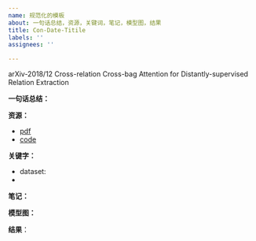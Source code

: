 ```yaml
---
name: 规范化的模板
about: 一句话总结，资源，关键词，笔记，模型图，结果
title: Con-Date-Titile
labels: ''
assignees: ''

---
```


arXiv-2018/12 Cross-relation Cross-bag Attention for Distantly-supervised Relation Extraction


**一句话总结：**


**资源：**

- [pdf]()
- [code]()

**关键字：**

- dataset: 
- 


**笔记：**





**模型图：**



**结果**：
